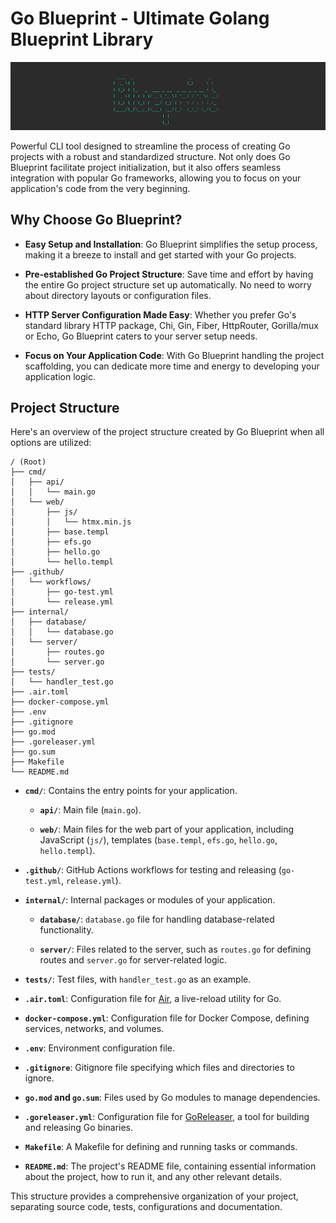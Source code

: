 # Go Blueprint - Ultimate Golang Blueprint Library

![logo](./public/logo.png)


Powerful CLI tool designed to streamline the process of creating Go projects with a robust and standardized structure. Not only does Go Blueprint facilitate project initialization, but it also offers seamless integration with popular Go frameworks, allowing you to focus on your application's code from the very beginning.

## Why Choose Go Blueprint?

- **Easy Setup and Installation**: Go Blueprint simplifies the setup process, making it a breeze to install and get started with your Go projects.

- **Pre-established Go Project Structure**: Save time and effort by having the entire Go project structure set up automatically. No need to worry about directory layouts or configuration files.

- **HTTP Server Configuration Made Easy**: Whether you prefer Go's standard library HTTP package, Chi, Gin, Fiber, HttpRouter, Gorilla/mux or Echo, Go Blueprint caters to your server setup needs.

- **Focus on Your Application Code**: With Go Blueprint handling the project scaffolding, you can dedicate more time and energy to developing your application logic.

## Project Structure

Here's an overview of the project structure created by Go Blueprint when all options are utilized:

```textfile
/ (Root)
├── cmd/
│   ├── api/
│   │   └── main.go
│   └── web/
│       ├── js/
│       │   └── htmx.min.js
│       ├── base.templ
│       ├── efs.go
│       ├── hello.go
│       └── hello.templ
├── .github/
│   └── workflows/
│       ├── go-test.yml
│       └── release.yml
├── internal/
│   ├── database/
│   │   └── database.go
│   └── server/
│       ├── routes.go
│       └── server.go
├── tests/
│   └── handler_test.go
├── .air.toml
├── docker-compose.yml
├── .env
├── .gitignore
├── go.mod
├── .goreleaser.yml
├── go.sum
├── Makefile
└── README.md
```

- **`cmd/`**: Contains the entry points for your application.

  - **`api/`**: Main file (`main.go`).

  - **`web/`**: Main files for the web part of your application, including JavaScript (`js/`), templates (`base.templ`, `efs.go`, `hello.go`, `hello.templ`).

- **`.github/`**: GitHub Actions workflows for testing and releasing (`go-test.yml`, `release.yml`).

- **`internal/`**: Internal packages or modules of your application.

  - **`database/`**: `database.go` file for handling database-related functionality.

  - **`server/`**: Files related to the server, such as `routes.go` for defining routes and `server.go` for server-related logic.

- **`tests/`**: Test files, with `handler_test.go` as an example.

- **`.air.toml`**: Configuration file for [Air](https://github.com/cosmtrek/air), a live-reload utility for Go.

- **`docker-compose.yml`**: Configuration file for Docker Compose, defining services, networks, and volumes.

- **`.env`**: Environment configuration file.

- **`.gitignore`**: Gitignore file specifying which files and directories to ignore.

- **`go.mod` and `go.sum`**: Files used by Go modules to manage dependencies.

- **`.goreleaser.yml`**: Configuration file for [GoReleaser](https://goreleaser.com/), a tool for building and releasing Go binaries.

- **`Makefile`**: A Makefile for defining and running tasks or commands.

- **`README.md`**: The project's README file, containing essential information about the project, how to run it, and any other relevant details.

This structure provides a comprehensive organization of your project, separating source code, tests, configurations and documentation.




